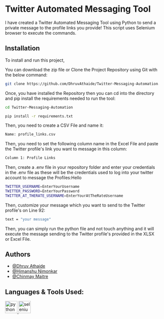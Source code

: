 
# Twitter Automated Messaging Tool

I have created a Twitter Automated Messaging Tool using Python to send a private message to the profile links you provide! This script uses Selenium browser to execute the commands.


## Installation

To install and run this project,

You can download the zip file or Clone the Project Repository using Git with the below command:
```bash
git clone https://github.com/DhruvAthaide/Twitter-Messaging-Automation.git
```


Once, you have installed the Repository then you can cd into the directory and pip install the requirements needed to run the tool:
```bash
cd Twitter-Messaging-Automation
```

```bash
pip install -r requirements.txt
```

Then, you need to create a CSV File and name it:
```bash
Name: profile_links.csv
```

Then, you need to set the following column name in the Excel File and paste the Twitter profile's link you want to message in this column:
```bash
Column 1: Profile Links
```

Then, create a .env file in your repository folder and enter your credentials in the .env file as these will be the credentials used to log into your twitter account to message the Profiles:Hello
```bash
TWITTER_USERNAME=EnterYourUsername
TWITTER_PASSWORD=EnterYourPassword
TWITTER_AT_THERATE_USERNAME=EnterYourAtTheRateUsername
```

Then, customize your message which you want to send to the Twitter profile's on Line 92:
```bash
text = "your message"
```

Then, you can simply run the python file and not touch anything and it will execute the message sending to the Twitter profile's provided in the XLSX or Excel File.

## Authors

- [@Dhruv Athaide](https://github.com/DhruvAthaide)
- [@Himanshu Nimonkar](https://github.com/BoomHimanshu)
- [@Chinmay Maitre](https://github.com/Chinmay-Maitre08)


## Languages & Tools Used:
<p align="left"> 
<a href="https://www.python.org/" target="_blank" rel="noreferrer"> <img src="https://cdn.jsdelivr.net/gh/devicons/devicon/icons/python/python-original.svg" alt="python" width="40" height="40"/> </a>
<a href="https://www.selenium.dev/" target="_blank" rel="noreferrer"> <img src="https://cdn.jsdelivr.net/gh/devicons/devicon/icons/selenium/selenium-original.svg" alt="selenium" width="40" height="40"/> </a>
</p>